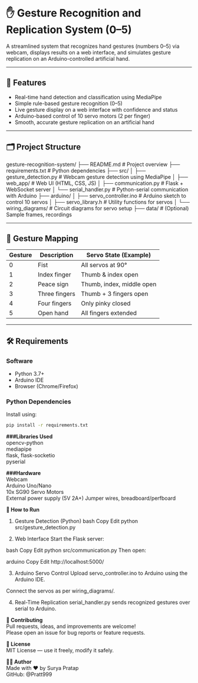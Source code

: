 # ✋ Gesture Recognition and Replication System (0–5)

A streamlined system that recognizes hand gestures (numbers 0–5) via webcam, displays results on a web interface, and simulates gesture replication on an Arduino-controlled artificial hand.

---

## 🚀 Features

- Real-time hand detection and classification using MediaPipe
- Simple rule-based gesture recognition (0–5)
- Live gesture display on a web interface with confidence and status
- Arduino-based control of 10 servo motors (2 per finger)
- Smooth, accurate gesture replication on an artificial hand

---

## 🗂️ Project Structure
gesture-recognition-system/
├── README.md # Project overview
├── requirements.txt # Python dependencies
├── src/
│ ├── gesture_detection.py # Webcam gesture detection using MediaPipe
│ ├── web_app/ # Web UI (HTML, CSS, JS)
│ ├── communication.py # Flask + WebSocket server
│ └── serial_handler.py # Python-serial communication with Arduino
├── arduino/
│ ├── servo_controller.ino # Arduino sketch to control 10 servos
│ ├── servo_library.h # Utility functions for servos
│ └── wiring_diagrams/ # Circuit diagrams for servo setup
├── data/ # (Optional) Sample frames, recordings


---

## 🧠 Gesture Mapping

| Gesture | Description         | Servo State (Example)         |
|---------|---------------------|-------------------------------|
| 0       | Fist                | All servos at 90°             |
| 1       | Index finger        | Thumb & index open            |
| 2       | Peace sign          | Thumb, index, middle open     |
| 3       | Three fingers       | Thumb + 3 fingers open        |
| 4       | Four fingers        | Only pinky closed             |
| 5       | Open hand           | All fingers extended          |

---

## 🛠️ Requirements

### Software

- Python 3.7+
- Arduino IDE
- Browser (Chrome/Firefox)

### Python Dependencies

Install using:

```bash
pip install -r requirements.txt
```

**###Libraries Used**  
opencv-python  
mediapipe  
flask, flask-socketio  
pyserial


**###Hardware**  
Webcam    
Arduino Uno/Nano  
10x SG90 Servo Motors  
External power supply (5V 2A+)
Jumper wires, breadboard/perfboard

**🧪 How to Run**  

1. Gesture Detection (Python)
bash
Copy
Edit
python src/gesture_detection.py

3. Web Interface
Start the Flask server:

bash
Copy
Edit
python src/communication.py
Then open:

arduino
Copy
Edit
http://localhost:5000/  

3. Arduino Servo Control
Upload servo_controller.ino to Arduino using the Arduino IDE.

Connect the servos as per wiring_diagrams/.

4. Real-Time Replication
serial_handler.py sends recognized gestures over serial to Arduino.

**🤝 Contributing**  
Pull requests, ideas, and improvements are welcome!  
Please open an issue for bug reports or feature requests.

**📜 License**  
MIT License — use it freely, modify it safely.

**👨‍💻 Author**  
Made with ❤️ by Surya Pratap  
GitHub: @Pratt999

